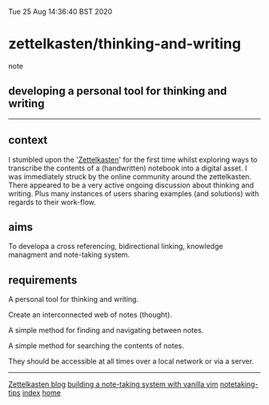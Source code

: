 Tue 25 Aug 14:36:40 BST 2020

# zettelkasten/thinking-and-writing
note
## developing a personal tool for thinking and writing
___

## context

I stumbled upon the '[Zettelkasten](https://zettelkasten.de/)' for the first time whilst exploring ways to transcribe the contents of a (handwritten) notebook into a digital asset. I was immediately struck by the online community around the zettelkasten. There appeared to be a very active ongoing discussion about thinking and writing. Plus many instances of users sharing examples (and solutions) with regards to their work-flow.

## aims
 
To developa a cross referencing, bidirectional linking, knowledge managment and note-taking system. 

## requirements
A personal tool for thinking and writing.

Create an interconnected web of notes (thought).

A simple method for finding and navigating between notes.
  
A simple method for searching the contents of notes.
  
They should be accessible at all times over a local network or via a server. 
___
[Zettelkasten blog](https://zettelkasten.de/)
[building a note-taking system with vanilla vim](https://www.edwinwenink.xyz/posts/42-vim_notetaking/)
[notetaking-tips](./notetaking-tips.md)
[index](./index-file.md)
[home](./home.md)

